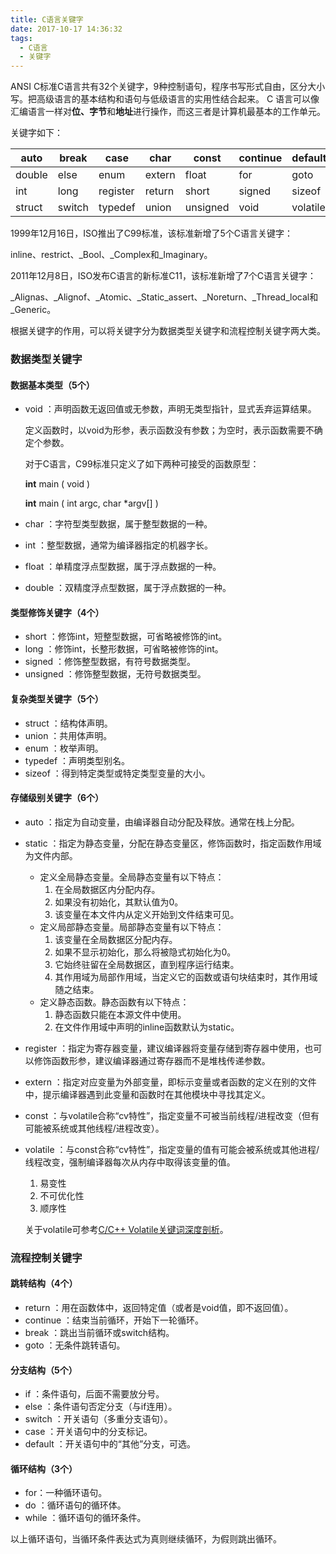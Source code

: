 ```yaml
---
title: C语言关键字
date: 2017-10-17 14:36:32
tags:
  - C语言
  - 关键字
---
```


ANSI C标准C语言共有32个关键字，9种控制语句，程序书写形式自由，区分大小写。把高级语言的基本结构和语句与低级语言的实用性结合起来。 C 语言可以像汇编语言一样对**位、字节**和**地址**进行操作，而这三者是计算机最基本的工作单元。
<!--more-->
关键字如下：

| auto   | break  | case     | char   | const    | continue | default  | do     |
| ------ | ------ | -------- | ------ | -------- | -------- | -------- | ------ |
| double | else   | enum     | extern | float    | for      | goto     | if     |
| int    | long   | register | return | short    | signed   | sizeof   | static |
| struct | switch | typedef  | union  | unsigned | void     | volatile | while  |

1999年12月16日，ISO推出了C99标准，该标准新增了5个C语言关键字：

inline、restrict、\_Bool、\_Complex和\_Imaginary。

2011年12月8日，ISO发布C语言的新标准C11，该标准新增了7个C语言关键字：

\_Alignas、\_Alignof、\_Atomic、\_Static_assert、\_Noreturn、\_Thread_local和_Generic。

根据关键字的作用，可以将关键字分为数据类型关键字和流程控制关键字两大类。

### 数据类型关键字

#### 数据基本类型（5个）

- void ：声明函数无返回值或无参数，声明无类型指针，显式丢弃运算结果。

  定义函数时，以void为形参，表示函数没有参数；为空时，表示函数需要不确定个参数。

  对于C语言，C99标准只定义了如下两种可接受的函数原型：

  **int** main ( void )

  **int** main ( int argc, char *argv[] )

- char ：字符型类型数据，属于整型数据的一种。

- int ：整型数据，通常为编译器指定的机器字长。

- float ：单精度浮点型数据，属于浮点数据的一种。

- double ：双精度浮点型数据，属于浮点数据的一种。

#### 类型修饰关键字（4个）

- short ：修饰int，短整型数据，可省略被修饰的int。
- long ：修饰int，长整形数据，可省略被修饰的int。
- signed ：修饰整型数据，有符号数据类型。
- unsigned ：修饰整型数据，无符号数据类型。

#### 复杂类型关键字（5个）

- struct ：结构体声明。
- union ：共用体声明。
- enum ：枚举声明。
- typedef ：声明类型别名。
- sizeof ：得到特定类型或特定类型变量的大小。

#### 存储级别关键字（6个）

- auto ：指定为自动变量，由编译器自动分配及释放。通常在栈上分配。

- static ：指定为静态变量，分配在静态变量区，修饰函数时，指定函数作用域为文件内部。

  - 定义全局静态变量。全局静态变量有以下特点：
    1. 在全局数据区内分配内存。
    2. 如果没有初始化，其默认值为0。
    3. 该变量在本文件内从定义开始到文件结束可见。
  - 定义局部静态变量。局部静态变量有以下特点：
    1. 该变量在全局数据区分配内存。
    2. 如果不显示初始化，那么将被隐式初始化为0。
    3. 它始终驻留在全局数据区，直到程序运行结束。
    4. 其作用域为局部作用域，当定义它的函数或语句块结束时，其作用域随之结束。
  - 定义静态函数。静态函数有以下特点：
    1. 静态函数只能在本源文件中使用。
    2. 在文件作用域中声明的inline函数默认为static。

- register ：指定为寄存器变量，建议编译器将变量存储到寄存器中使用，也可以修饰函数形参，建议编译器通过寄存器而不是堆栈传递参数。

- extern ：指定对应变量为外部变量，即标示变量或者函数的定义在别的文件中，提示编译器遇到此变量和函数时在其他模块中寻找其定义。

- const ：与volatile合称“cv特性”，指定变量不可被当前线程/进程改变（但有可能被系统或其他线程/进程改变）。

- volatile ：与const合称“cv特性”，指定变量的值有可能会被系统或其他进程/线程改变，强制编译器每次从内存中取得该变量的值。

  1. 易变性
  2. 不可优化性
  3. 顺序性

  关于volatile可参考[C/C++ Volatile关键词深度剖析](http://blog.csdn.net/c359719435/article/details/51490060)。

### 流程控制关键字

#### 跳转结构（4个）

- return ：用在函数体中，返回特定值（或者是void值，即不返回值）。
- continue ：结束当前循环，开始下一轮循环。
- break ：跳出当前循环或switch结构。
- goto ：无条件跳转语句。

#### 分支结构（5个）

- if ：条件语句，后面不需要放分号。
- else ：条件语句否定分支（与if连用）。
- switch ：开关语句（多重分支语句）。
- case ：开关语句中的分支标记。
- default ：开关语句中的“其他”分支，可选。

#### 循环结构（3个）

- for：一种循环语句。
- do ：循环语句的循环体。
- while ：循环语句的循环条件。

以上循环语句，当循环条件表达式为真则继续循环，为假则跳出循环。